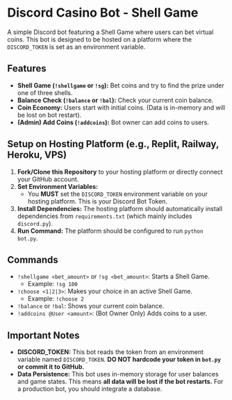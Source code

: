 # Discord Casino Bot - Shell Game

A simple Discord bot featuring a Shell Game where users can bet virtual coins.
This bot is designed to be hosted on a platform where the `DISCORD_TOKEN` is set as an environment variable.

## Features

-   **Shell Game (`!shellgame` or `!sg`):** Bet coins and try to find the prize under one of three shells.
-   **Balance Check (`!balance` or `!bal`):** Check your current coin balance.
-   **Coin Economy:** Users start with initial coins. (Data is in-memory and will be lost on bot restart).
-   **(Admin) Add Coins (`!addcoins`):** Bot owner can add coins to users.

## Setup on Hosting Platform (e.g., Replit, Railway, Heroku, VPS)

1.  **Fork/Clone this Repository** to your hosting platform or directly connect your GitHub account.
2.  **Set Environment Variables:**
    *   You **MUST** set the `DISCORD_TOKEN` environment variable on your hosting platform. This is your Discord Bot Token.
3.  **Install Dependencies:** The hosting platform should automatically install dependencies from `requirements.txt` (which mainly includes `discord.py`).
4.  **Run Command:** The platform should be configured to run `python bot.py`.

## Commands

-   `!shellgame <bet_amount>` or `!sg <bet_amount>`: Starts a Shell Game.
    -   Example: `!sg 100`
-   `!choose <1|2|3>`: Makes your choice in an active Shell Game.
    -   Example: `!choose 2`
-   `!balance` or `!bal`: Shows your current coin balance.
-   `!addcoins @User <amount>`: (Bot Owner Only) Adds coins to a user.

## Important Notes

-   **DISCORD_TOKEN:** This bot reads the token from an environment variable named `DISCORD_TOKEN`. **DO NOT hardcode your token in `bot.py` or commit it to GitHub.**
-   **Data Persistence:** This bot uses in-memory storage for user balances and game states. This means **all data will be lost if the bot restarts.** For a production bot, you should integrate a database.
